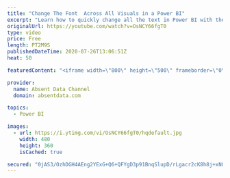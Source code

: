 ```yaml
---
title: "Change The Font  Across All Visuals in a Power BI"
excerpt: "Learn how to quickly change all the text in Power BI with the theme options in Power BI"
originalUrl: https://youtube.com/watch?v=OsNCY66fgT0
type: video
price: Free
length: PT2M9S
publishedDateTime: 2020-07-26T13:06:51Z
heat: 50

featuredContent: "<iframe width=\"800\" height=\"500\" frameborder=\"0\" src=\"https://www.youtube.com/embed/OsNCY66fgT0\" allow=\"accelerometer; autoplay; encrypted-media; gyroscope; picture-in-picture\" allowfullscreen></iframe>"

provider:
  name: Absent Data Channel
  domain: absentdata.com

topics:
  - Power BI

images:
  - url: https://i.ytimg.com/vi/OsNCY66fgT0/hqdefault.jpg
    width: 480
    height: 360
    isCached: true

secured: "0jAS3/OzhDGH4AEng2YExG+Q6+QFYgD3p91BnqSlupD/rLgacr2cK8h8j+xNGBZsnlPVocZ/bp/s0Ev7PNUFY7UU6rBd36mljVUpoTb3xNR2B6DA5FcyOgdQCegY8CFd4BKkD6T0kYARYKgJPByU8QqlmkmQYTsBheYvYVheGXUkitHkdOLGYu2V7Sy+msd1GVWF6fqlC7QwPjVVVE9zT8JqaHU8NMieIM+rT3vGQBpJtGuTprjpjGOimGcRmMlatMNrO9ZNeAkArI0cPNIB3KJb/bVgVH8rr8hVh3TW5qAsh2YtxxVV9km9NT7riZ3cmpHn/8WUdDnC65HyN6TKaLw0R2GJyzsQa0Cl06alGvv0wKC0TfILSF2X5ghVc8dqe+aT7hbBd/bk1WY+m+Hmeyc6eHNF+rB95DJ2Gy5gKJY=;AVO7Rl6PUz8OskV4lj1otA=="
---
```


